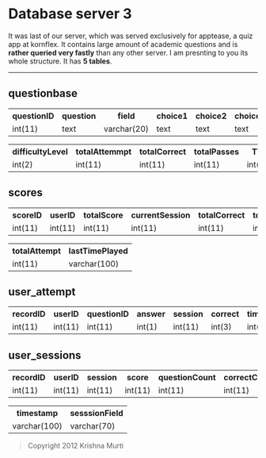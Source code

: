 # Database server 3

It was last of our server, which was served exclusively for apptease, a quiz app at kornflex. It contains large amount of academic questions and is **rather queried very fastly** than any
other server. I am presnting to you its whole structure. It has **5 tables**.

- - -


## questionbase



<table>
 <tr>
   <th> questionID </th> <th> question </th> <th> field </th> <th> choice1 </th> <th> choice2 </th> <th> choice3 </th> <th> choice4 </th> <th> choice5 </th> 
  </tr>
  <tr >
    <td> int(11) </td> <td> text </td> <td>varchar(20) </td> <td> text </td><td> text </td><td> text </td><td> text </td><td> text </td>
   </tr>
</table>

<table>
	<tr>
		<th> difficultyLevel </th> <th>totalAttemmpt</th> <th> totalCorrect </th> <th>totalPasses</th> <th>TTS</th> <th> description </th> <th> timestamp </th>
	</tr>
        <tr>
    <td> int(2) </td> <td> int(11) </td> <td> int(11) </td><td> int(11) </td><td> int(11) </td> <td> text </td> <td> varchar(100) </td>
	</tr>
</table>



## scores



<table>
  <tr>
    <th> scoreID </th> <th> userID </th> <th> totalScore </th> <th> currentSession </th> <th> totalCorrect </th> <th>totalQuestions </th><th> totalPasses </th> 
  </tr>
  <tr>
     <td> int(11) </td>  <td> int(11) </td>  <td> int(11) </td> <td> int(11) </td> <td> int(11) </td> <td> int(11) </td> <td> int(11) </td> 
   </tr>
</table>

<table>
<tr><th> totalAttempt </th> <th> lastTimePlayed </th></tr>
<tr><td> int(11) </td> <td> varchar(100) </td></tr>
</table>



## user_attempt



<table> 
 <tr>
   <th> recordID </th> <th> userID </th> <th> questionID </th> <th> answer </th> <th> session </th> <th> correct </th> <th> timeTaken </th> <th> timestamp </th>
 </tr>
 <tr> 
   <td> int(11) </td><td> int(11) </td><td> int(11) </td><td> int(1) </td> <td> int(11) </td> <td> int(3) </td> <td> int(3) </td> <td> varchar(100) </td>
 </tr>
</table>


## user_sessions


<table>
 <tr>
   <th> recordID </th> <th> userID </th> <th> session </th> <th> score </th> <th> questionCount </th> <th> correctCount </th><th> passCount</th> <th> attemptCount </th>
 </tr>
 <tr>
    <td> int(11) </td> <td> int(11) </td> <td> int(11) </td> <td> int(11) </td> <td> int(11) </td> <td> int(11) </td> <td> int(11) </td><td> int(11) </td> 
 </tr>
</table>

<table>
 <tr><th> timestamp </th> <th> sesssionField </th></tr>
 <tr><td> varchar(100) </td> <td> varchar(70) </td></tr>
</table>



> Copyright 2012 Krishna Murti
